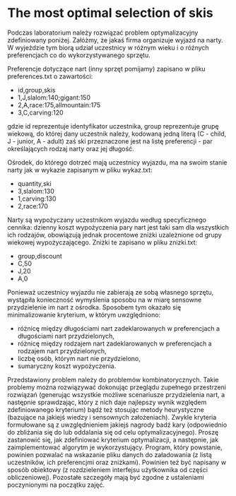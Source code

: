# The most optimal selection of skis

Podczas laboratorium należy rozwiązać problem optymalizacyjny zdefiniowany poniżej. Załóżmy, że jakaś firma organizuje wyjazd na narty. W wyjeździe tym biorą udział uczestnicy w różnym wieku i o różnych preferencjach co do wykorzystywanego sprzętu. 

Preferencje dotyczące nart (inny sprzęt pomijamy) zapisano w pliku preferences.txt o zawartości:  
  - id,group,skis
  - 1,J,slalom:140;gigant:150
  - 2,A,race:175,allmountain:175
  - 3,C,carving:120

gdzie id reprezentuje identyfikator uczestnika, group reprezentuje grupę wiekową, do której dany uczestnik należy, kodowaną jedną literą (C - child, J - junior, A - adult) zaś ski przeznaczone jest na listę preferencji - par określających rodzaj narty oraz jej długość. 
  
Ośrodek, do którego dotrzeć mają uczestnicy wyjazdu, ma na swoim stanie narty jak w wykazie zapisanym w pliku wykaz.txt:
  - quantity,ski
  - 3,slalom:130
  - 1,carving:130
  - 2,race:170

  
Narty są wypożyczany uczestnikom wyjazdu według specyficznego cennika: dzienny koszt wypożyczenia pary nart jest taki sam dla wszystkich ich rodzajów, obowiązują jednak procentowe zniżki uzależnione od grupy wiekowej wypożyczającego. Zniżki te zapisano w pliku znizki.txt:
  - group,discount
  - C,50
  - J,20
  - A,0
  
Ponieważ uczestnicy wyjazdu nie zabierają ze sobą własnego sprzętu, wystąpiła konieczność wymyślenia sposobu na w miarę sensowne przydzielenie im nart z ośrodka. Sposobem tym okazało się minimalizowanie kryterium, w którym uwzględniono:
  - różnicę między długościami nart zadeklarowanych w preferencjach a długościami nart przydzielonych,
  - różnicę między rodzajem nart zadeklarowanych w preferencjach a rodzajem nart przydzielonych,
  - liczbę osób, którym nart nie przydzielono,
  - sumaryczny koszt wypożyczenia.

Przedstawiony problem należy do problemów kombinatorycznych. Takie problemy można rozwiązywać dokonując przeglądu zupełnego przestrzeni rozwiązań (generując wszystkie możliwe scenariusze przydzielenia nart, a następnie sprawdzając, który z nich daje najlepszy wynik względem zdefiniowanego kryterium) bądź też stosując metody heurystyczne (bazujące na jakiejś wiedzy i sensownych założeniach). Zwykle kryteria formułowane są z uwzględnieniem jakiejś nagrody badź kary (odpowiednio do zbliżania się do lub oddalania się od celu optymalizacyjnego). Proszę zastanowić się, jak zdefiniować kryterium optymalizacji, a następnie, jak zaimplementować algorytm je wykorzystujący. Program, który powstanie, powinien pozwalać na wskazanie pliku danych do załadowania (z listą uczestników, ich preferencjmi oraz zniżkami). Powinien też być napisany w sposób obiektowy (z rozdzieleniem interfejsu użytkownika od części obliczeniowej). Pozostałe szczegóły mają być zgodne z ustaleniami poczynionymi na początku zajęć.
